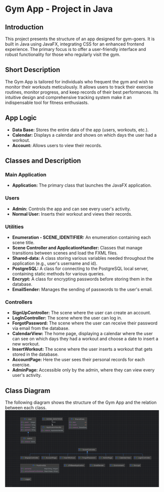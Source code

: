 # Gym App - Project in Java

## Introduction
This project presents the structure of an app designed for gym-goers. It is built in Java using JavaFX, integrating CSS for an enhanced frontend experience. The primary focus is to offer a user-friendly interface and robust functionality for those who regularly visit the gym.

## Short Description
The Gym App is tailored for individuals who frequent the gym and wish to monitor their workouts meticulously. It allows users to track their exercise routines, monitor progress, and keep records of their best performances. Its intuitive design and comprehensive tracking system make it an indispensable tool for fitness enthusiasts.

## App Logic
- **Data Base:** Stores the entire data of the app (users, workouts, etc.).
- **Calendar:** Displays a calendar and shows on which days the user had a workout.
- **Account:** Allows users to view their records.

## Classes and Description
### Main Application
- **Application:** The primary class that launches the JavaFX application.

### Users
- **Admin:** Controls the app and can see every user's activity.
- **Normal User:** Inserts their workout and views their records.

### Utilities
- **Enumeration - SCENE_IDENTIFIER:** An enumeration containing each scene title.
- **Scene Controller and ApplicationHandler:** Classes that manage transitions between scenes and load the FXML files.
- **Shared-data:** A class storing various variables needed throughout the application (e.g., user's username and id).
- **PostgreSQL:** A class for connecting to the PostgreSQL local server, containing static methods for various queries.
- **Encrypt:** A class for encrypting passwords before storing them in the database.
- **EmailSender:** Manages the sending of passwords to the user's email.

### Controllers
- **SignUpController:** The scene where the user can create an account.
- **LogInController:** The scene where the user can log in.
- **ForgotPassword:** The scene where the user can receive their password via email from the database.
- **CalendarView:** The home page, displaying a calendar where the user can see on which days they had a workout and choose a date to insert a new workout.
- **InsertWorkout:** The scene where the user inserts a workout that gets stored in the database.
- **AccountPage:** Here the user sees their personal records for each exercise.
- **AdminPage:** Accessible only by the admin, where they can view every user's activity.

## Class Diagram
The following diagram shows the structure of the Gym App and the relation between each class.
![Gym App Screenshot](Images/Diagram.png)
